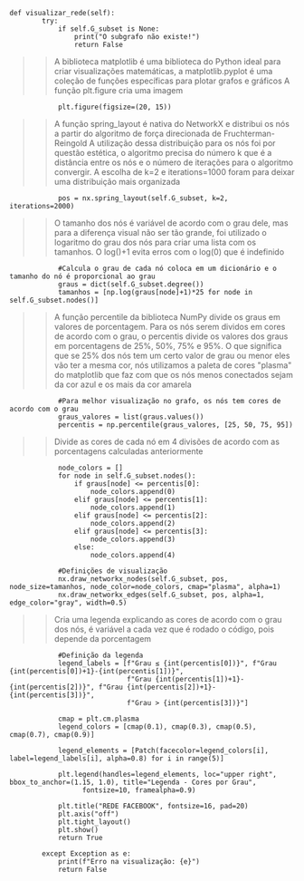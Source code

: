 ```
def visualizar_rede(self):
        try:
            if self.G_subset is None:
                print("O subgrafo não existe!")
                return False
```

>> A biblioteca matplotlib é uma biblioteca do Python ideal para criar visualizações matemáticas, a matplotlib.pyplot é uma coleção de funções específicas para plotar grafos e gráficos
>> A função plt.figure cria uma imagem
```
            plt.figure(figsize=(20, 15))
```
>> A função spring_layout é nativa do NetworkX e distribui os nós a partir do algoritmo de força direcionada de Fruchterman-Reingold
>> A utilização dessa distribuição para os nós foi por questão estética, o algoritmo precisa do número k que é a distância entre os nós e o número de iterações para o algoritmo convergir. A escolha de k=2 e iterations=1000 foram para deixar uma distribuição mais organizada
```
            pos = nx.spring_layout(self.G_subset, k=2, iterations=2000)
```
>> O tamanho dos nós é variável de acordo com o grau dele, mas para a diferença visual não ser tão grande, foi utilizado o logaritmo do grau dos nós para criar uma lista com os tamanhos. O log()+1 evita erros com o log(0) que é indefinido
```
            #Calcula o grau de cada nó coloca em um dicionário e o tamanho do nó é proporcional ao grau
            graus = dict(self.G_subset.degree())
            tamanhos = [np.log(graus[node]+1)*25 for node in self.G_subset.nodes()]
```
>> A função percentile da biblioteca NumPy divide os graus em valores de porcentagem. Para os nós serem dividos em cores de acordo com o grau, o percentis divide os valores dos graus em porcentagens de 25%, 50%, 75% e 95%. O que significa que se 25% dos nós tem um certo valor de grau ou menor eles vão ter a mesma cor, nós utilizamos a paleta de cores "plasma" do matplotlib que faz com que os nós menos conectados sejam da cor azul e os mais da cor amarela
```
            #Para melhor visualização no grafo, os nós tem cores de acordo com o grau
            graus_valores = list(graus.values())
            percentis = np.percentile(graus_valores, [25, 50, 75, 95])
```
>> Divide as cores de cada nó em 4 divisões de acordo com as porcentagens calculadas anteriormente
```
            node_colors = []
            for node in self.G_subset.nodes():
                if graus[node] <= percentis[0]:
                    node_colors.append(0)
                elif graus[node] <= percentis[1]:
                    node_colors.append(1)
                elif graus[node] <= percentis[2]:
                    node_colors.append(2)
                elif graus[node] <= percentis[3]:
                    node_colors.append(3)
                else:
                    node_colors.append(4)
            
            #Definições de visualização
            nx.draw_networkx_nodes(self.G_subset, pos, node_size=tamanhos, node_color=node_colors, cmap="plasma", alpha=1)
            nx.draw_networkx_edges(self.G_subset, pos, alpha=1, edge_color="gray", width=0.5)
```
>> Cria uma legenda explicando as cores de acordo com o grau dos nós, é variável a cada vez que é rodado o código, pois depende da porcentagem
```
            #Definição da legenda
            legend_labels = [f"Grau ≤ {int(percentis[0])}", f"Grau {int(percentis[0])+1}-{int(percentis[1])}",
                             f"Grau {int(percentis[1])+1}-{int(percentis[2])}", f"Grau {int(percentis[2])+1}-{int(percentis[3])}",
                             f"Grau > {int(percentis[3])}"]
            
            cmap = plt.cm.plasma
            legend_colors = [cmap(0.1), cmap(0.3), cmap(0.5), cmap(0.7), cmap(0.9)]

            legend_elements = [Patch(facecolor=legend_colors[i], label=legend_labels[i], alpha=0.8) for i in range(5)]

            plt.legend(handles=legend_elements, loc="upper right", bbox_to_anchor=(1.15, 1.0), title="Legenda - Cores por Grau",
                  fontsize=10, framealpha=0.9)

            plt.title("REDE FACEBOOK", fontsize=16, pad=20)
            plt.axis("off")
            plt.tight_layout()
            plt.show()
            return True
            
        except Exception as e:
            print(f"Erro na visualização: {e}")
            return False
```
